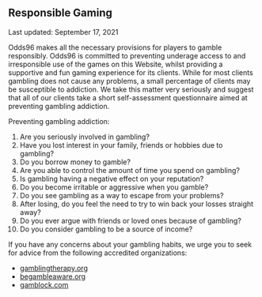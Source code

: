 ## Responsible Gaming

<Version>Last updated: September 17, 2021</Version>

Odds96 makes all the necessary provisions for players to gamble responsibly. Odds96 is committed to preventing underage access to and irresponsible use of the games on this Website, whilst providing a supportive and fun gaming experience for its clients. While for most clients gambling does not cause any problems, a small percentage of clients may be susceptible to addiction. We take this matter very seriously and suggest that all of our clients take a short self-assessment questionnaire aimed at preventing gambling addiction.

Preventing gambling addiction:

 1. Are you seriously involved in gambling?
 2. Have you lost interest in your family, friends or hobbies due to gambling?
 3. Do you borrow money to gamble?
 4. Are you able to control the amount of time you spend on gambling?
 5. Is gambling having a negative effect on your reputation?
 6. Do you become irritable or aggressive when you gamble?
 7. Do you see gambling as a way to escape from your problems?
 8. After losing, do you feel the need to try to win back your losses straight away?
 9. Do you ever argue with friends or loved ones because of gambling?
 10. Do you consider gambling to be a source of income?

If you have any concerns about your gambling habits, we urge you to seek for advice from the following accredited organizations:

- [gamblingtherapy.org](https://www.gamblingtherapy.org/)
- [begambleaware.org](https://www.begambleaware.org/)
- [gamblock.com](http://www.gamblock.com/)
<!--stackedit_data:
eyJoaXN0b3J5IjpbMTg4NjgwMTQ1NCwtMjA2NDc1ODEwOF19
-->